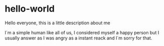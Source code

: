 # hello-world

Hello everyone, this is a little description about me

I´m a simple human like all of us, I considered myself a happy person but I usually answer as I was angry as a instant reack and I´m sorry for that.
